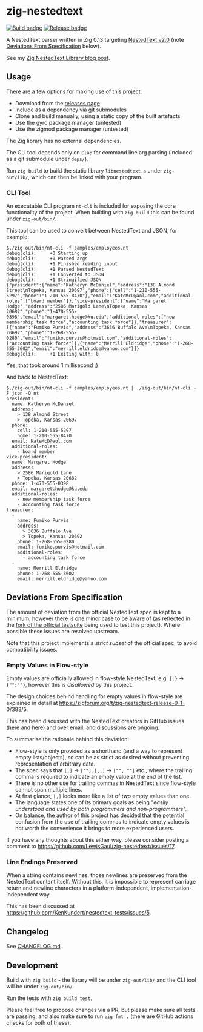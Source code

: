 # zig-nestedtext

[![Build badge](https://img.shields.io/github/actions/workflow/status/LewisGaul/zig-nestedtext/tests.yml?branch=main)](https://github.com/LewisGaul/zig-nestedtext/actions/workflows/tests.yml?query=branch%3Amain)
[![Release badge](https://img.shields.io/github/v/release/LewisGaul/zig-nestedtext?include_prereleases&sort=semver)](https://github.com/LewisGaul/zig-nestedtext/releases/)


A NestedText parser written in Zig 0.13 targeting [NestedText v2.0](https://nestedtext.org/en/v2.0/) (note [Deviations From Specification](#deviations-from-specification) below).

See my [Zig NestedText Library blog post](https://www.lewisgaul.co.uk/blog/coding/2021/04/18/zig-nestedtext/).


## Usage

There are a few options for making use of this project:
 - Download from the [releases page](https://github.com/LewisGaul/zig-nestedtext/releases/)
 - Include as a dependency via git submodules
 - Clone and build manually, using a static copy of the built artefacts
 - Use the gyro package manager (untested)
 - Use the zigmod package manager (untested)

The Zig library has no external dependencies.

The CLI tool depends only on `Clap` for command line arg parsing (included as a git submodule under `deps/`).

Run `zig build` to build the static library `libnestedtext.a` under `zig-out/lib/`, which can then be linked with your program.


### CLI Tool

An executable CLI program `nt-cli` is included for exposing the core functionality of the project. When building with `zig build` this can be found under `zig-out/bin/`.

This tool can be used to convert between NestedText and JSON, for example:  
```
$./zig-out/bin/nt-cli -f samples/employees.nt
debug(cli):     +0 Starting up
debug(cli):     +0 Parsed args
debug(cli):     +1 Finished reading input
debug(cli):     +1 Parsed NestedText
debug(cli):     +1 Converted to JSON
debug(cli):     +1 Stringified JSON
{"president":{"name":"Katheryn McDaniel","address":"138 Almond Street\nTopeka, Kansas 20697","phone":{"cell":"1-210-555-5297","home":"1-210-555-8470"},"email":"KateMcD@aol.com","additional-roles":["board member"]},"vice-president":{"name":"Margaret Hodge","address":"2586 Marigold Lane\nTopeka, Kansas 20682","phone":"1-470-555-0398","email":"margaret.hodge@ku.edu","additional-roles":["new membership task force","accounting task force"]},"treasurer":[{"name":"Fumiko Purvis","address":"3636 Buffalo Ave\nTopeka, Kansas 20692","phone":"1-268-555-0280","email":"fumiko.purvis@hotmail.com","additional-roles":["accounting task force"]},{"name":"Merrill Eldridge","phone":"1-268-555-3602","email":"merrill.eldridge@yahoo.com"}]}
debug(cli):     +1 Exiting with: 0
```

Yes, that took around 1 millisecond ;)

And back to NestedText:
```
$./zig-out/bin/nt-cli -f samples/employees.nt | ./zig-out/bin/nt-cli -F json -O nt
president:
  name: Katheryn McDaniel
  address:
    > 138 Almond Street
    > Topeka, Kansas 20697
  phone:
    cell: 1-210-555-5297
    home: 1-210-555-8470
  email: KateMcD@aol.com
  additional-roles:
    - board member
vice-president:
  name: Margaret Hodge
  address:
    > 2586 Marigold Lane
    > Topeka, Kansas 20682
  phone: 1-470-555-0398
  email: margaret.hodge@ku.edu
  additional-roles:
    - new membership task force
    - accounting task force
treasurer:
  -
    name: Fumiko Purvis
    address:
      > 3636 Buffalo Ave
      > Topeka, Kansas 20692
    phone: 1-268-555-0280
    email: fumiko.purvis@hotmail.com
    additional-roles:
      - accounting task force
  -
    name: Merrill Eldridge
    phone: 1-268-555-3602
    email: merrill.eldridge@yahoo.com
```


## Deviations From Specification

The amount of deviation from the official NestedText spec is kept to a minimum, however there is one minor case to be aware of (as reflected in the [fork of the official testsuite](https://github.com/KenKundert/nestedtext_tests/compare/master...LewisGaul:dev) being used to test this project). Where possible these issues are resolved upstream.

Note that this project implements a *strict subset* of the official spec, to avoid compatibility issues.


### Empty Values in Flow-style

Empty values are officially allowed in flow-style NestedText, e.g. `{:}` -> `{"":""}`, however this is *disallowed* by this project.

The design choices behind handling for empty values in flow-style are explained in detail at <https://zigforum.org/t/zig-nestedtext-release-0-1-0/383/5>.

This has been discussed with the NestedText creators in GitHub issues ([here](https://github.com/KenKundert/nestedtext/issues/23#issuecomment-831195971) and [here](https://github.com/KenKundert/nestedtext/issues/25#issuecomment-860185422)) and over email, and discussions are ongoing.

To summarise the rationale behind this deviation:
 - Flow-style is only provided as a shorthand (and a way to represent empty lists/objects), so can be as strict as desired without preventing representation of arbitrary data.
 - The spec says that `[,]` -> `[""]`, `[,,]` -> `["", ""]` etc., where the trailing comma is required to indicate an empty value at the end of the list.
 - There is no other use for trailing commas in NestedText since flow-style cannot span multiple lines.
 - At first glance, `[,]` looks more like a list of *two* empty values than one.
 - The language states one of its primary goals as being "*easily understood and used by both programmers and non-programmers*".
 - On balance, the author of this project has decided that the potential confusion from the use of trailing commas to indicate empty values is not worth the convenience it brings to more experienced users.

If you have any thoughts about this either way, please consider posting a comment to <https://github.com/LewisGaul/zig-nestedtext/issues/17>.

### Line Endings Preserved

When a string contains newlines, those newlines are preserved from the NestedText content itself.
Without this, it is impossible to represent carriage return and newline characters in a platform-independent, implementation-independent way.

This has been discussed at <https://github.com/KenKundert/nestedtext_tests/issues/5>.


## Changelog

See [CHANGELOG.md](CHANGELOG.md).


## Development

Build with `zig build` - the library will be under `zig-out/lib/` and the CLI tool will be under `zig-out/bin/`.

Run the tests with `zig build test`.

Please feel free to propose changes via a PR, but please make sure all tests are passing, and also make sure to run `zig fmt .` (there are GitHub actions checks for both of these).
